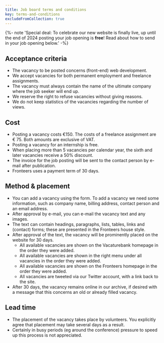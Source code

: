 ```yaml
---
title: Job board terms and conditions
key: terms-and-conditions
excludeFromCollection: true
---
```


{%- note 'Special deal: To celebrate our new website is finally live, up until the end of 2024 posting your job opening is <strong>free</strong>! Read about how to send in your job opening below.' -%}

<!-- hack to prevent showing ## below -->

## Acceptance criteria

- The vacancy to be posted concerns (front-end) web development.
- We accept vacancies for both permanent employment and freelance assignments.
- The vacancy must always contain the name of the ultimate company where the job seeker will end up.
- We reserve the right to refuse vacancies without giving reasons.
- We do not keep statistics of the vacancies regarding the number of views.

## Cost

- Posting a vacancy costs €150. The costs of a freelance assignment are € 75. Both amounts are exclusive of VAT.
- Posting a vacancy for an internship is free.
- When placing more than 5 vacancies per calendar year, the sixth and later vacancies receive a 50% discount.
- The invoice for the job posting will be sent to the contact person by e-mail after publication.
- Fronteers uses a payment term of 30 days.

## Method & placement

- You can add a vacancy using the form. To add a vacancy we need some information, such as company name, billing
  address, contact person and an email address.
- After approval by e-mail, you can e-mail the vacancy text and any images.
- The text can contain headings, paragraphs, lists, tables, links and (contact) forms; these are presented in the
  Fronteers house style.
- After approval of the text, the vacancy will be prominently placed on the website for 30 days.
  - All available vacancies are shown on the Vacaturebank homepage in the order they were added.
  - All available vacancies are shown in the right menu under all vacancies in the order they were added.
  - All available vacancies are shown on the Fronteers homepage in the order they were added.
  - All vacancies are tweeted via our Twitter account, with a link back to the site.
- After 30 days, the vacancy remains online in our archive, if desired with a message that this concerns an old or
  already filled vacancy.

## Lead time

- The placement of the vacancy takes place by volunteers. You explicitly agree that placement may take several days as a
  result.
- Certainly in busy periods (eg around the conference) pressure to speed up this process is not appreciated.
